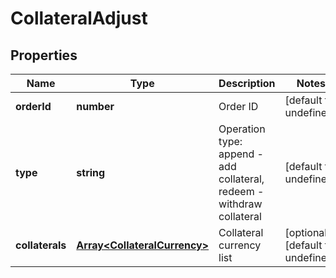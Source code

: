 # CollateralAdjust

## Properties

Name | Type | Description | Notes
------------ | ------------- | ------------- | -------------
**orderId** | **number** | Order ID | [default to undefined]
**type** | **string** | Operation type: append - add collateral, redeem - withdraw collateral | [default to undefined]
**collaterals** | [**Array&lt;CollateralCurrency&gt;**](CollateralCurrency.md) | Collateral currency list | [optional] [default to undefined]

